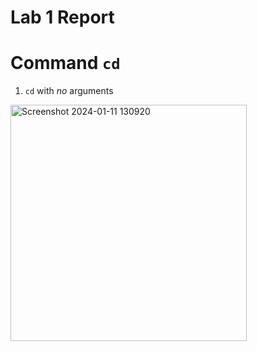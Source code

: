 # **Lab 1 Report**

# **Command** ```cd```
1. ```cd``` with *no* arguments
<img width="378" alt="Screenshot 2024-01-11 130920" src="https://github.com/ChauAnhN/cse15l-lab-reports/assets/130714987/515a85b9-032f-4c11-92a8-6c7de5ab0b69">

